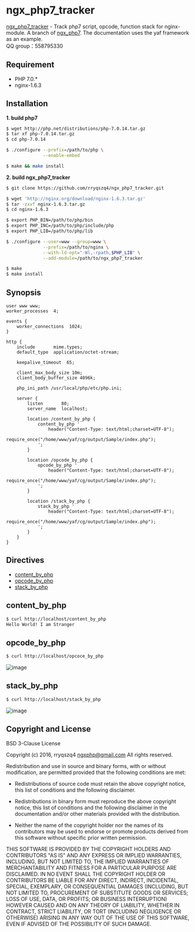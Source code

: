 ngx_php7_tracker
================

[ngx_php7_tracker](https://github.com/rryqszq4/ngx_php7_tracker) - Track php7 script, opcode, function stack for nginx-module. A branch of [ngx_php7](https://github.com/rryqszq4/ngx_php7). The documentation uses the yaf framework as an example.  
QQ group：558795330

Requirement
-----------
- PHP 7.0.*  
- nginx-1.6.3 

Installation
------------
**1. build php7**
```sh
$ wget http://php.net/distributions/php-7.0.14.tar.gz
$ tar xf php-7.0.14.tar.gz
$ cd php-7.0.14

$ ./configure --prefix=/path/to/php \
              --enable-embed

$ make && make install
```

**2. build ngx_php7_tracker**
```sh
$ git clone https://github.com/rryqszq4/ngx_php7_tracker.git

$ wget 'http://nginx.org/download/nginx-1.6.3.tar.gz'
$ tar -zxvf nginx-1.6.3.tar.gz
$ cd nginx-1.6.3

$ export PHP_BIN=/path/to/php/bin
$ export PHP_INC=/path/to/php/include/php
$ export PHP_LIB=/path/to/php/lib

$ ./configure --user=www --group=www \
              --prefix=/path/to/nginx \
              --with-ld-opt="-Wl,-rpath,$PHP_LIB" \
              --add-module=/path/to/ngx_php7_tracker

$ make
$ make install
```

Synopsis
--------

```nginx
user www www;
worker_processes  4;

events {
    worker_connections  1024;
}

http {
    include       mime.types;
    default_type  application/octet-stream;

    keepalive_timeout  65;
    
    client_max_body_size 10m;   
    client_body_buffer_size 4096k;

    php_ini_path /usr/local/php/etc/php.ini;

    server {
        listen       80;
        server_name  localhost;
    
        location /content_by_php {
            content_by_php '
                header("Content-Type: text/html;charset=UTF-8");
                require_once("/home/www/yaf/cg/output/Sample/index.php");
            ';
        }

        location /opcode_by_php {
            opcode_by_php '
                header("Content-Type: text/html;charset=UTF-8");
                require_once("/home/www/yaf/cg/output/Sample/index.php");
            ';
        }

        location /stack_by_php {
            stack_by_php '
                header("Content-Type: text/html;charset=UTF-8");
                require_once("/home/www/yaf/cg/output/Sample/index.php");
            ';
        }
    }
}
```

Directives
----------
* [content_by_php](#content_by_php)
* [opcode_by_php](#opcode_by_php)
* [stack_by_php](#stack_by_php)

content_by_php
--------------
```sh
$ curl http://localhost/content_by_php
Hello World! I am Stranger
```

opcode_by_php
--------------
```sh
$ curl http://localhost/opcoce_by_php
```
![image](https://github.com/rryqszq4/ngx_php7_tracker/blob/master/doc/opcode_yaf.png)

stack_by_php
--------------
```sh
$ curl http://localhost/stack_by_php
```
![image](https://github.com/rryqszq4/ngx_php7_tracker/blob/master/doc/stack_yaf.png)

Copyright and License
---------------------
BSD 3-Clause License

Copyright (c) 2016, rryqszq4 <ngxphp@gmail.com>
All rights reserved.

Redistribution and use in source and binary forms, with or without
modification, are permitted provided that the following conditions are met:

* Redistributions of source code must retain the above copyright notice, this
  list of conditions and the following disclaimer.

* Redistributions in binary form must reproduce the above copyright notice,
  this list of conditions and the following disclaimer in the documentation
  and/or other materials provided with the distribution.

* Neither the name of the copyright holder nor the names of its
  contributors may be used to endorse or promote products derived from
  this software without specific prior written permission.

THIS SOFTWARE IS PROVIDED BY THE COPYRIGHT HOLDERS AND CONTRIBUTORS "AS IS"
AND ANY EXPRESS OR IMPLIED WARRANTIES, INCLUDING, BUT NOT LIMITED TO, THE
IMPLIED WARRANTIES OF MERCHANTABILITY AND FITNESS FOR A PARTICULAR PURPOSE ARE
DISCLAIMED. IN NO EVENT SHALL THE COPYRIGHT HOLDER OR CONTRIBUTORS BE LIABLE
FOR ANY DIRECT, INDIRECT, INCIDENTAL, SPECIAL, EXEMPLARY, OR CONSEQUENTIAL
DAMAGES (INCLUDING, BUT NOT LIMITED TO, PROCUREMENT OF SUBSTITUTE GOODS OR
SERVICES; LOSS OF USE, DATA, OR PROFITS; OR BUSINESS INTERRUPTION) HOWEVER
CAUSED AND ON ANY THEORY OF LIABILITY, WHETHER IN CONTRACT, STRICT LIABILITY,
OR TORT (INCLUDING NEGLIGENCE OR OTHERWISE) ARISING IN ANY WAY OUT OF THE USE
OF THIS SOFTWARE, EVEN IF ADVISED OF THE POSSIBILITY OF SUCH DAMAGE.
